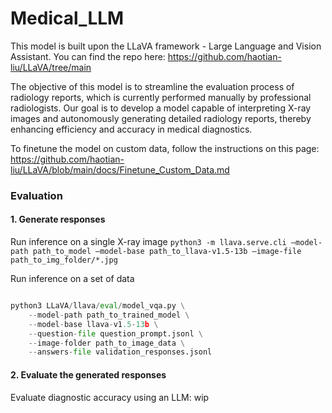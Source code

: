 # Medical_LLM

This model is built upon the LLaVA framework - Large Language and Vision Assistant. You can find the repo here: https://github.com/haotian-liu/LLaVA/tree/main

The objective of this model is to streamline the evaluation process of radiology reports, which is currently performed manually by professional radiologists. Our goal is to develop a model capable of interpreting X-ray images and autonomously generating detailed radiology reports, thereby enhancing efficiency and accuracy in medical diagnostics. 

To finetune the model on custom data, follow the instructions on this page: https://github.com/haotian-liu/LLaVA/blob/main/docs/Finetune_Custom_Data.md

### Evaluation
#### 1. Generate responses

Run inference on a single X-ray image
`python3 -m llava.serve.cli —model-path path_to_model —model-base path_to_llava-v1.5-13b —image-file path_to_img_folder/*.jpg`

Run inference on a set of data
```python

python3 LLaVA/llava/eval/model_vqa.py \
    --model-path path_to_trained_model \
    --model-base llava-v1.5-13b \
    --question-file question_prompt.jsonl \
    --image-folder path_to_image_data \
    --answers-file validation_responses.jsonl

```

#### 2. Evaluate the generated responses

Evaluate diagnostic accuracy using an LLM: wip
